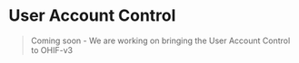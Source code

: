# User Account Control

> Coming soon - We are working on bringing the User Account Control to OHIF-v3
